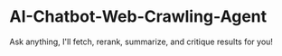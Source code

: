 # AI-Chatbot-Web-Crawling-Agent
Ask anything, I'll fetch, rerank, summarize, and critique results for you!
